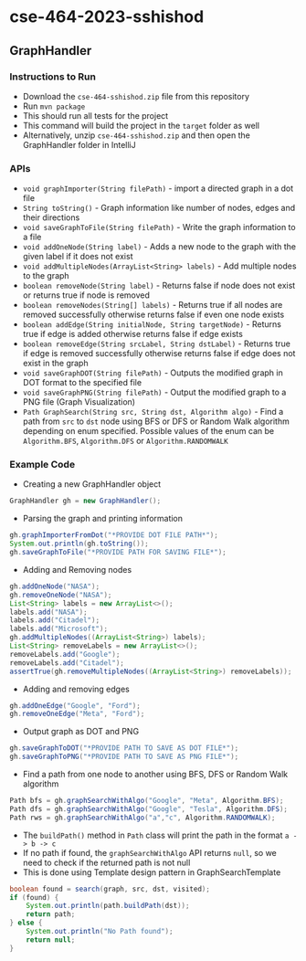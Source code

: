 # cse-464-2023-sshishod

## GraphHandler

### Instructions to Run
- Download the ```cse-464-sshishod.zip``` file from this repository
- Run ```mvn package```
- This should run all tests for the project
- This command will build the project in the ```target``` folder as well
- Alternatively, unzip ```cse-464-sshishod.zip``` and then open the GraphHandler folder in IntelliJ

### APIs
- ```void graphImporter(String filePath)``` - import a directed graph in a dot file
- ```String toString()``` - Graph information like number of nodes, edges and their directions
- ```void saveGraphToFile(String filePath)``` - Write the graph information to a file
- ```void addOneNode(String label)``` - Adds a new node to the graph with the given label if it does not exist
- ```void addMultipleNodes(ArrayList<String> labels)``` - Add multiple nodes to the graph
- ```boolean removeNode(String label)``` - Returns false if node does not exist or returns true if node is removed
- ```boolean removeNodes(String[] labels)``` - Returns true if all nodes are removed successfully otherwise returns false if even one node exists
- ```boolean addEdge(String initialNode, String targetNode)``` - Returns true if edge is added otherwise returns false if edge exists
- ```boolean removeEdge(String srcLabel, String dstLabel)``` - Returns true if edge is removed successfully otherwise returns false if edge does not exist in the graph
- ```void saveGraphDOT(String filePath)``` - Outputs the modified graph in DOT format to the specified file
- ```void saveGraphPNG(String filePath)``` - Output the modified graph to a PNG file (Graph Visualization)
- ```Path GraphSearch(String src, String dst, Algorithm algo)``` - Find a path from ```src``` to ```dst``` node using BFS or DFS or Random Walk algorithm depending on enum specified. Possible values of the enum can be ```Algorithm.BFS```, ```Algorithm.DFS``` or ```Algorithm.RANDOMWALK```

### Example Code
- Creating a new GraphHandler object
```java
GraphHandler gh = new GraphHandler();
```
- Parsing the graph and printing information
```java
gh.graphImporterFromDot("*PROVIDE DOT FILE PATH*");
System.out.println(gh.toString());
gh.saveGraphToFile("*PROVIDE PATH FOR SAVING FILE*");
```
- Adding and Removing nodes
```java
gh.addOneNode("NASA");
gh.removeOneNode("NASA");
List<String> labels = new ArrayList<>();
labels.add("NASA");
labels.add("Citadel");
labels.add("Microsoft");
gh.addMultipleNodes((ArrayList<String>) labels);
List<String> removeLabels = new ArrayList<>();
removeLabels.add("Google");
removeLabels.add("Citadel");
assertTrue(gh.removeMultipleNodes((ArrayList<String>) removeLabels));
```
- Adding and removing edges
```java
gh.addOneEdge("Google", "Ford");
gh.removeOneEdge("Meta", "Ford");
```
- Output graph as DOT and PNG
```java
gh.saveGraphToDOT("*PROVIDE PATH TO SAVE AS DOT FILE*");
gh.saveGraphToPNG("*PROVIDE PATH TO SAVE AS PNG FILE*");
```

- Find a path from one node to another using BFS, DFS or Random Walk algorithm
```java
Path bfs = gh.graphSearchWithAlgo("Google", "Meta", Algorithm.BFS);
Path dfs = gh.graphSearchWithAlgo("Google", "Tesla", Algorithm.DFS);
Path rws = gh.graphSearchWithAlgo("a","c", Algorithm.RANDOMWALK);
```

- The ```buildPath()``` method in ```Path``` class will print the path in the format ```a -> b -> c```
- If no path if found, the ```graphSearchWithAlgo``` API returns ```null```, so we need to check if the returned path is not null
- This is done using Template design pattern in GraphSearchTemplate
```java
boolean found = search(graph, src, dst, visited);
if (found) {
    System.out.println(path.buildPath(dst));
    return path;
} else {
    System.out.println("No Path found");
    return null;
}
```
